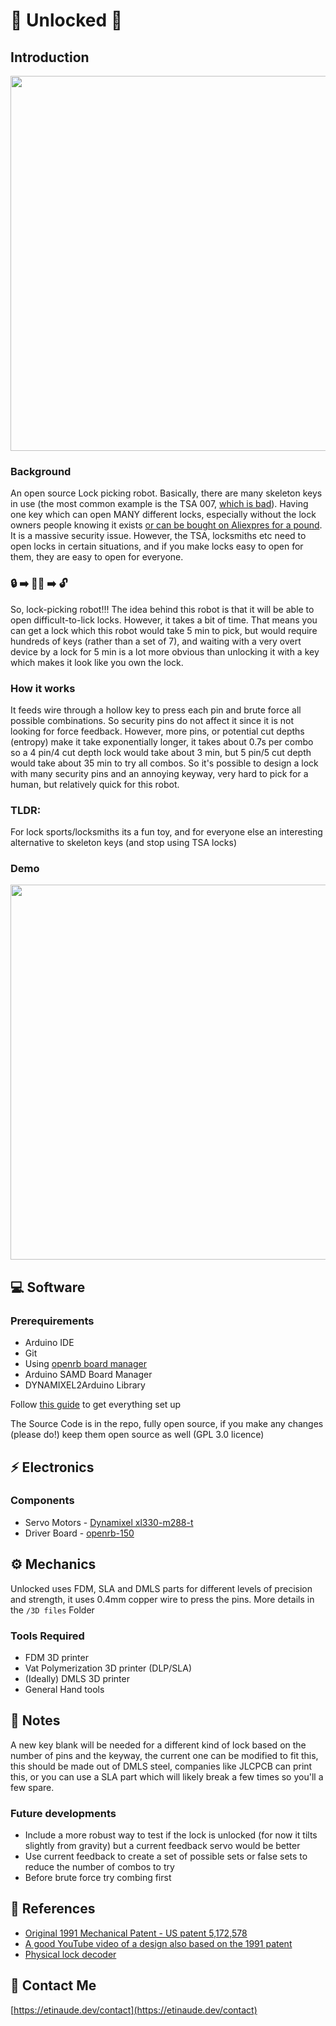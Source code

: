 # 🔑 Unlocked 🔑

## Introduction

<img src="https://firebasestorage.googleapis.com/v0/b/portfolio-aa70a.appspot.com/o/projects%2Funbranded_unlocked.webp?alt=media" width="600px" />

### Background

An open source Lock picking robot. Basically, there are many skeleton keys in use (the most common example is the TSA 007, [which is bad](https://www.youtube.com/watch?v=GhESSMvf_to)). Having one key which can open MANY different locks, especially without the lock owners people knowing it exists [or can be bought on Aliexpres for a pound](https://www.aliexpress.com/item/1005006407379398.html). It is a massive security issue. However, the TSA, locksmiths etc need to open locks in certain situations, and if you make locks easy to open for them, they are easy to open for everyone.

### 🔒 ➡️ 🔑🤖 ➡️ 🔓

So, lock-picking robot!!! The idea behind this robot is that it will be able to open difficult-to-lick locks. However, it takes a bit of time. That means you can get a lock which this robot would take 5 min to pick, but would require hundreds of keys (rather than a set of 7), and waiting with a very overt device by a lock for 5 min is a lot more obvious than unlocking it with a key which makes it look like you own the lock. 

### How it works

It feeds wire through a hollow key to press each pin and brute force all possible combinations. So security pins do not affect it since it is not looking for force feedback. However, more pins, or potential cut depths (entropy) make it take exponentially longer, it takes about 0.7s per combo so a 4 pin/4 cut depth lock would take about 3 min, but 5 pin/5 cut depth would take about 35 min to try all combos. So it's possible to design a lock with many security pins and an annoying keyway, very hard to pick for a human, but relatively quick for this robot.

### TLDR:

For lock sports/locksmiths its a fun toy, and for everyone else an interesting alternative to skeleton keys (and stop using TSA locks)

### Demo

<img src="https://github.com/etinaude/unlocked/blob/main/images/githubDemo.webp" width="600px" />



## 💻 Software

### Prerequirements
- Arduino IDE
- Git
- Using [openrb board manager](https://raw.githubusercontent.com/ROBOTIS-GIT/OpenRB-150/master/package_openrb_index.json)
- Arduino SAMD Board Manager
- DYNAMIXEL2Arduino Library

Follow [this guide](https://emanual.robotis.com/docs/en/parts/controller/openrb-150/#development-environment) to get everything set up


The Source Code is in the repo, fully open source, if you make any changes (please do!) keep them open source as well (GPL 3.0 licence)


## ⚡ Electronics

### Components

- Servo Motors - [Dynamixel xl330-m288-t](https://emanual.robotis.com/docs/en/dxl/x/xl330-m288/) 
- Driver Board - [openrb-150](https://emanual.robotis.com/docs/en/parts/controller/openrb-150/)

## ⚙️ Mechanics

Unlocked uses FDM, SLA and DMLS parts for different levels of precision and strength, it uses 0.4mm copper wire to press the pins. More details in the `/3D files` Folder

### Tools Required

- FDM 3D printer
- Vat Polymerization 3D printer (DLP/SLA)
- (Ideally) DMLS 3D printer
- General Hand tools

## 📝 Notes

A new key blank will be needed for a different kind of lock based on the number of pins and the keyway, the current one can be modified to fit this, this should be made out of DMLS steel, companies like JLCPCB can print this, or you can use a SLA part which will likely break a few times so you'll a few spare.

### Future developments

- Include a more robust way to test if the lock is unlocked (for now it tilts slightly from gravity) but a current feedback servo would be better
- Use current feedback to create a set of possible sets or false sets to reduce the number of combos to try
- Before brute force try combing first


## 📄 References

- [Original 1991 Mechanical Patent -  US patent 5,172,578](https://www.researchgate.net/figure/S-A-Bitzioss-1991-design-for-a-Sputnik-decoder-pick-for-pin-tumbler-locks-US_fig9_271020041)
- [A good YouTube video of a design also based on the 1991 patent](https://www.youtube.com/watch?v=QE9MT1LG-PU)
- [Physical lock decoder](https://www.youtube.com/watch?v=CLcOZhq2GjQ)


## 💬 Contact Me

[https://etinaude.dev/contact](https://etinaude.dev/contact)
